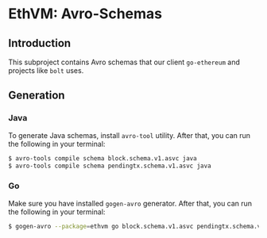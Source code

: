 # EthVM: Avro-Schemas

## Introduction

This subproject contains Avro schemas that our client `go-ethereum` and projects like `bolt` uses.

## Generation

### Java

To generate Java schemas, install `avro-tool` utility. After that, you can run the following in your terminal:

```sh
$ avro-tools compile schema block.schema.v1.asvc java
$ avro-tools compile schema pendingtx.schema.v1.asvc java
```

### Go

Make sure you have installed `gogen-avro` generator. After that, you can run the following in your terminal:

```sh
$ gogen-avro --package=ethvm go block.schema.v1.asvc pendingtx.schema.v1.asvc
```
